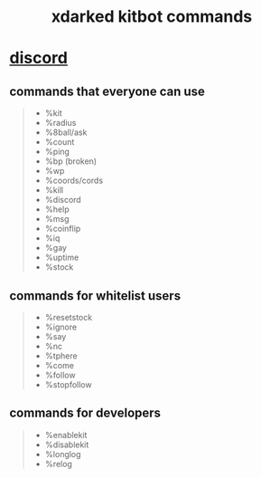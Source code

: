 <div align="center">
<h1>xdarked kitbot commands</h1>
</div>

# [discord](https://discord.gg/93zkUCZfzQ)

## commands that everyone can use
> - %kit
> - %radius
> - %8ball/ask
> - %count
> - %ping
> - %bp (broken)
> - %wp
> - %coords/cords
> - %kill
> - %discord
> - %help
> - %msg
> - %coinflip
> - %iq
> - %gay
> - %uptime
> - %stock

## commands for whitelist users
> - %resetstock
> - %ignore
> - %say
> - %nc
> - %tphere
> - %come
> - %follow
> - %stopfollow

## commands for developers
> - %enablekit
> - %disablekit
> - %longlog
> - %relog

